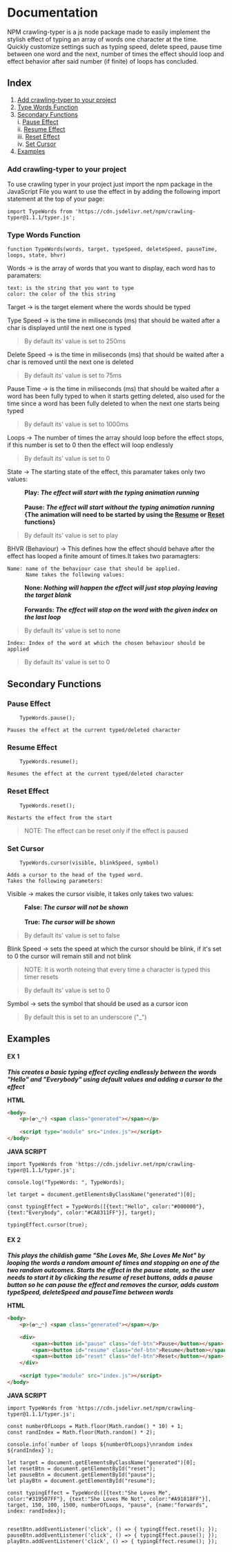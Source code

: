# Documentation

NPM crawling-typer is a js node package made to easily implement the stylish effect of typing an array of words one character at the time.<br>
Quickly customize settings such as typing speed, delete speed, pause time between one word and the next, number of times the effect should loop and effect behavior after said number (if finite) of loops has concluded. <br>

## Index

1. <a href="#add-crawling-typer-to-your-project">Add crawling-typer to your project</a>  
2. <a href="#type-words-function">Type Words Function</a>  
3. <a href="#secondary-functions">Secondary Functions</a>  
   i. <a href="#pause-effect">Pause Effect</a>  
   ii. <a href="#resume-effect">Resume Effect</a>  
   iii. <a href="#reset-effect">Reset Effect</a>  
   iv. <a href="#set-cursor">Set Cursor</a>  
4. <a href="#examples">Examples</a>

<h3 id="crawling-typer-section">Add crawling-typer to your project</h3>

To use crawling typer in your project just import the npm package in the JavaScript File you want to use the effect in by adding the following import statement at the top of your page: 

```JS
import TypeWords from 'https://cdn.jsdelivr.net/npm/crawling-typer@1.1.1/typer.js';
```

<h3 id="type-words-function">Type Words Function</h3>

```JS
function TypeWords(words, target, typeSpeed, deleteSpeed, pauseTime, loops, state, bhvr)
```

Words -> is the array of words that you want to display, each word has to paramaters:<br>

    text: is the string that you want to type
    color: the color of the this string

Target -> is the target element where the words should be typed

Type Speed -> is the time in miliseconds (ms) that should be waited after a char is displayed until the next one is typed

> By default its' value is set to 250ms

Delete Speed -> is the time in miliseconds (ms) that should be waited after a char is removed until the next one is deleted

> By default its' value is set to 75ms

Pause Time -> is the time in miliseconds (ms) that should be waited after a word has been fully typed to when it starts getting deleted, also used for the time since a word has been fully deleted to when the next one starts being typed

> By default its' value is set to 1000ms

Loops -> The number of times the array should loop before the effect stops, if this number is set to 0 then the effect will loop endlessly

> By default its' value is set to 0

State -> The starting state of the effect, this paramater takes only two values:
<p style="margin-left:40px">
    <b>
        Play: <i>The effect will start with the typing animation running</i>
    </b>
    <br><br>
    <b>
        Pause: <i>The effect will start without the typing animation running</i> {The animation will need to be started by using the <a href="Resume Effect">Resume</a> or <a href="Reset Effect">Reset</a> functions}
    </b>
</p>

> By default its' value is set to play

BHVR (Behaviour) -> This defines how the effect should behave after the effect has looped a finite amount of times.It takes two paramagters: 

    Name: name of the behaviour case that should be applied.
          Name takes the following values: 
    
<p style="margin-left:40px">
    <b>
        None: <i>Nothing will happen the effect will just stop playing leaving the target blank</i>
    </b>
    <br><br>
    <b>
        Forwards: <i>The effect will stop on the word with the given index on the last loop</i>
    </b>
</p>

> By default its' value is set to none


    Index: Index of the word at which the chosen behaviour should be applied

> By default its' value is set to 0


<h2 id="secondary-functions">Secondary Functions</h2>

<h3 id="pause-effect">Pause Effect</h3>
    
```JS
    TypeWords.pause();
```

    Pauses the effect at the current typed/deleted character

<h3 id="resume-effect">Resume Effect</h3>

```JS
    TypeWords.resume(); 
```

    Resumes the effect at the current typed/deleted character

<h3 id="reset-effect">Reset Effect</h3>

```JS
    TypeWords.reset(); 
```

    Restarts the effect from the start

> NOTE: The effect can be reset only if the effect is paused

<h3 id="set-cursor">Set Cursor</h3>

```JS
    TypeWords.cursor(visible, blinkSpeed, symbol)
```

    Adds a cursor to the head of the typed word.
    Takes the following parameters:

Visible -> makes the cursor visible, it takes only takes two values: 
<p style="margin-left:40px">
    <b>
        False: <i>The cursor will not be shown</i>
    </b>
    <br><br>
    <b>
        True: <i>The cursor will be shown</i>
    </b>
</p>

> By default its' value is set to false

Blink Speed -> sets the speed at which the cursor should be blink, if it's set to 0 the cursor will remain still and not blink

> NOTE: It is worth noteing that every time a character is typed this timer resets

> By default its' value is set to 0

Symbol -> sets the symbol that should be used as a cursor icon

> By default this is set to an underscore ("_")


<h2 id="examples">Examples</h2>

#### EX 1

***This creates a basic typing effect cycling endlessly between the words "Hello" and "Everybody" using default values and adding a cursor to the effect***

**HTML**
```HTML
<body>
    <p>(✿◠‿◠) <span class="generated"></span></p>
    
    <script type="module" src="index.js"></script>
</body>
```

**JAVA SCRIPT**

```JS
import TypeWords from 'https://cdn.jsdelivr.net/npm/crawling-typer@1.1.1/typer.js';

console.log("TypeWords: ", TypeWords);

let target = document.getElementsByClassName("generated")[0]; 

const typingEffect = TypeWords([{text:"Hello", color:"#000000"}, {text:"Everybody", color:"#CA8311FF"}], target);

typingEffect.cursor(true); 
```

#### EX 2

***This plays the childish game "She Loves Me, She Loves Me Not" by looping the words a random amount of times and stopping on one of the two random outcomes. Starts the effect in the pause state, so the user needs to start it by clicking the resume of reset buttons, adds a pause button so he can pause the effect and removes the cursor, adds custom typeSpeed, deleteSpeed and pauseTime between words***

**HTML**
```HTML
<body>
    <p>(✿◠‿◠) <span class="generated"></span></p>

    <div>
        <span><button id="pause" class="def-btn">Pause</button></span>
        <span><button id="resume" class="def-btn">Resume</button></span>
        <span><button id="reset" class="def-btn">Reset</button></span>
    </div>
    
    <script type="module" src="index.js"></script>
</body>
```

**JAVA SCRIPT**

```JS
import TypeWords from 'https://cdn.jsdelivr.net/npm/crawling-typer@1.1.1/typer.js';

const numberOfLoops = Math.floor(Math.random() * 10) + 1;
const randIndex = Math.floor(Math.random() * 2);

console.info(`number of loops ${numberOfLoops}\nrandom index ${randIndex}`);

let target = document.getElementsByClassName("generated")[0]; 
let resetBtn = document.getElementById("reset"); 
let pauseBtn = document.getElementById("pause"); 
let playBtn = document.getElementById("resume"); 

const typingEffect = TypeWords([{text:"She Loves Me", color:"#319507FF"}, {text:"She Loves Me Not", color:"#A91818FF"}], target, 150, 100, 1500, numberOfLoops, "pause", {name:"forwards", index: randIndex});


resetBtn.addEventListener('click', () => { typingEffect.reset(); });
pauseBtn.addEventListener('click', () => { typingEffect.pause(); });
playBtn.addEventListener('click', () => { typingEffect.resume(); }); 
```
